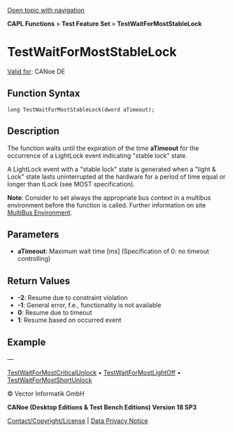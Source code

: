 [Open topic with navigation](../../../../../CANoeDEFamily.htm#Topics/CAPLFunctions/Test/Functions/CAPLfunctionTestWaitForMostStableLock.md)

**CAPL Functions** » **Test Feature Set** » **TestWaitForMostStableLock**

# TestWaitForMostStableLock

[Valid for](../../../Shared/FeatureAvailability.md): CANoe DE

## Function Syntax

```
long TestWaitForMostStableLock(dword aTimeout);
```

## Description

The function waits until the expiration of the time **aTimeout** for the occurrence of a LightLock event indicating "stable lock" state.

A LightLock event with a "stable lock" state is generated when a "light & Lock" state lasts uninterrupted at the hardware for a period of time equal or longer than tLock (see MOST specification).

**Note**: Consider to set always the appropriate bus context in a multibus environment before the function is called. Further information on site [MultiBus Environment](../../../Shared/CAPL/General/TestMultiBusEnvironment.md).

## Parameters

- **aTimeout**: Maximum wait time [ms] (Specification of 0: no timeout controlling)

## Return Values

- **-2**: Resume due to constraint violation
- **-1**: General error, f.e., functionality is not available
- **0**: Resume due to timeout
- **1**: Resume based on occurred event

## Example

—

[TestWaitForMostCriticalUnlock](CAPLfunctionTestWaitForMostCriticalUnlock.md) • [TestWaitForMostLightOff](CAPLfunctionTestWaitForMostLightOff.md) • [TestWaitForMostShortUnlock](CAPLfunctionTestWaitForMostShortUnlock.md)

© Vector Informatik GmbH

**CANoe (Desktop Editions & Test Bench Editions) Version 18 SP3**

[Contact/Copyright/License](../../../Shared/ContactCopyrightLicense.md) | [Data Privacy Notice](https://www.vector.com/int/en/company/get-info/privacy-policy/)